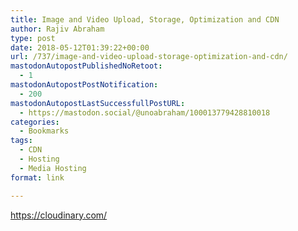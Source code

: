 ```yaml
---
title: Image and Video Upload, Storage, Optimization and CDN
author: Rajiv Abraham
type: post
date: 2018-05-12T01:39:22+00:00
url: /737/image-and-video-upload-storage-optimization-and-cdn/
mastodonAutopostPublishedNoRetoot:
  - 1
mastodonAutopostPostNotification:
  - 200
mastodonAutopostLastSuccessfullPostURL:
  - https://mastodon.social/@unoabraham/100013779428810018
categories:
  - Bookmarks
tags:
  - CDN
  - Hosting
  - Media Hosting
format: link

---
```

<https://cloudinary.com/>